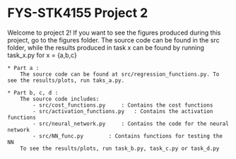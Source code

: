 # FYS-STK4155 Project 2

Welcome to project 2! If you want to see the figures produced during this project, go to the figures folder. The source code can be found in the src folder, while the results produced in task x can be found by running task_x.py for x = {a,b,c} 

	* Part a : 
		The source code can be found at src/regression_functions.py. To see the results/plots, run taks_a.py.		
		
	* Part b, c, d : 
		The source code includes: 
			- src/cost_functions.py 	: Contains the cost functions
			- src/activation_functions.py 	: Contains the activation functions
			- src/neural_network.py		: Contains the code for the neural network
			- src/NN_func.py		: Contains functions for testing the NN
		To see the results/plots, run task_b.py, task_c.py or task_d.py
